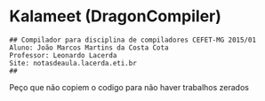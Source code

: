 # Kalameet (DragonCompiler)
	
	## Compilador para disciplina de compiladores CEFET-MG 2015/01
	Aluno: João Marcos Martins da Costa Cota
	Professor: Leonardo Lacerda
	Site: notasdeaula.lacerda.eti.br
	## 

Peço que não copiem o codigo para não haver trabalhos zerados	

